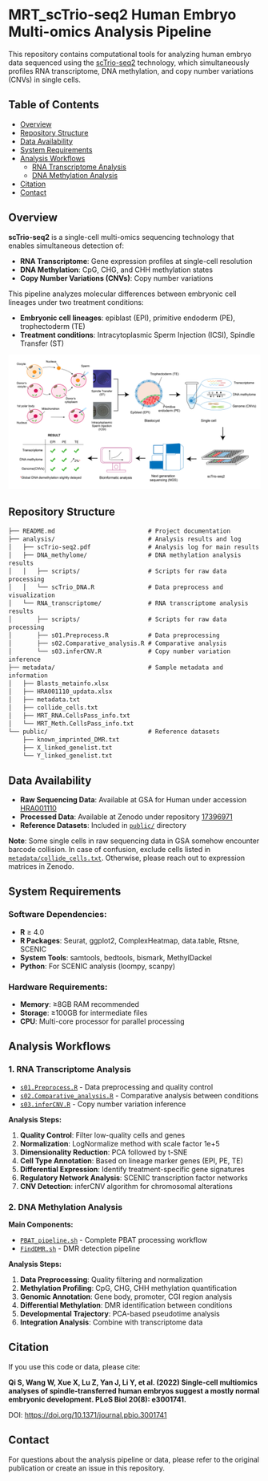 # MRT_scTrio-seq2 Human Embryo Multi-omics Analysis Pipeline

This repository contains computational tools for analyzing human embryo data sequenced using the [scTrio-seq2](https://doi.org/10.1038/s41586-019-1500-0) technology, which simultaneously profiles RNA transcriptome, DNA methylation, and copy number variations (CNVs) in single cells.

## Table of Contents

- [Overview](#overview)
- [Repository Structure](#repository-structure)
- [Data Availability](#data-availability)
- [System Requirements](#system-requirements)
- [Analysis Workflows](#analysis-workflows)
  - [RNA Transcriptome Analysis](#1-rna-transcriptome-analysis)
  - [DNA Methylation Analysis](#2-dna-methylation-analysis)
- [Citation](#citation)
- [Contact](#contact)

## Overview

**scTrio-seq2** is a single-cell multi-omics sequencing technology that enables simultaneous detection of:
- **RNA Transcriptome**: Gene expression profiles at single-cell resolution
- **DNA Methylation**: CpG, CHG, and CHH methylation states
- **Copy Number Variations (CNVs)**: Copy number variations

This pipeline analyzes molecular differences between embryonic cell lineages under two treatment conditions:
- **Embryonic cell lineages**: epiblast (EPI), primitive endoderm (PE), trophectoderm (TE)
- **Treatment conditions**: Intracytoplasmic Sperm Injection (ICSI), Spindle Transfer (ST)

![Workflow](workflow-01.png)

## Repository Structure

```
├── README.md                          # Project documentation
├── analysis/                          # Analysis results and log
│   ├── scTrio-seq2.pdf                # Analysis log for main results
│   ├── DNA_methylome/                 # DNA methylation analysis results
│   │   ├── scripts/                   # Scripts for raw data processing
│   │   └── scTrio_DNA.R               # Data preprocess and visualization
│   └── RNA_transcriptome/             # RNA transcriptome analysis results
│       ├── scripts/                   # Scripts for raw data processing
│       ├── s01.Preprocess.R           # Data preprocessing
│       ├── s02.Comparative_analysis.R # Comparative analysis
│       └── s03.inferCNV.R             # Copy number variation inference
├── metadata/                          # Sample metadata and information
│   ├── Blasts_metainfo.xlsx
│   ├── HRA001110_updata.xlsx
│   ├── metadata.txt
│   ├── collide_cells.txt
│   ├── MRT_RNA.CellsPass_info.txt
│   └── MRT_Meth.CellsPass_info.txt
└── public/                            # Reference datasets
    ├── known_imprinted_DMR.txt
    ├── X_linked_genelist.txt
    └── Y_linked_genelist.txt
```

## Data Availability

- **Raw Sequencing Data**: Available at GSA for Human under accession [HRA001110](https://ngdc.cncb.ac.cn/gsa-human/browse/HRA001110)
- **Processed Data**: Available at Zenodo under repository [17396971](10.5281/zenodo.17396971)
- **Reference Datasets**: Included in [`public/`](public/) directory

**Note**: Some single cells in raw sequencing data in GSA somehow encounter barcode collision. In case of confusion, exclude cells listed in [`metadata/collide_cells.txt`](metadata/collide_cells.txt). Otherwise, please reach out to expression matrices in Zenodo.

## System Requirements

### Software Dependencies:
- **R** ≥ 4.0
- **R Packages**: Seurat, ggplot2, ComplexHeatmap, data.table, Rtsne, SCENIC
- **System Tools**: samtools, bedtools, bismark, MethylDackel
- **Python**: For SCENIC analysis (loompy, scanpy)

### Hardware Requirements:
- **Memory**: ≥8GB RAM recommended
- **Storage**: ≥100GB for intermediate files
- **CPU**: Multi-core processor for parallel processing

## Analysis Workflows

### 1. RNA Transcriptome Analysis
- [`s01.Preprocess.R`](scRNA/s01.Preprocess.R) - Data preprocessing and quality control
- [`s02.Comparative_analysis.R`](scRNA/s02.Comparative_analysis.R) - Comparative analysis between conditions
- [`s03.inferCNV.R`](scRNA/s03.inferCNV.R) - Copy number variation inference

**Analysis Steps:**
1. **Quality Control**: Filter low-quality cells and genes
2. **Normalization**: LogNormalize method with scale factor 1e+5
3. **Dimensionality Reduction**: PCA followed by t-SNE
4. **Cell Type Annotation**: Based on lineage marker genes (EPI, PE, TE)
5. **Differential Expression**: Identify treatment-specific gene signatures
6. **Regulatory Network Analysis**: SCENIC transcription factor networks
7. **CNV Detection**: inferCNV algorithm for chromosomal alterations

### 2. DNA Methylation Analysis

**Main Components:**
- [`PBAT_pipeline.sh`](scPBAT/PBAT_pipeline.sh) - Complete PBAT processing workflow
- [`FindDMR.sh`](scPBAT/FindDMR.sh) - DMR detection pipeline

**Analysis Steps:**
1. **Data Preprocessing**: Quality filtering and normalization
2. **Methylation Profiling**: CpG, CHG, CHH methylation quantification
3. **Genomic Annotation**: Gene body, promoter, CGI region analysis
4. **Differential Methylation**: DMR identification between conditions
5. **Developmental Trajectory**: PCA-based pseudotime analysis
6. **Integration Analysis**: Combine with transcriptome data

## Citation

If you use this code or data, please cite:

**Qi S, Wang W, Xue X, Lu Z, Yan J, Li Y, et al. (2022) Single-cell multiomics analyses of spindle-transferred human embryos suggest a mostly normal embryonic development. PLoS Biol 20(8): e3001741.**

DOI: https://doi.org/10.1371/journal.pbio.3001741

## Contact

For questions about the analysis pipeline or data, please refer to the original publication or create an issue in this repository.